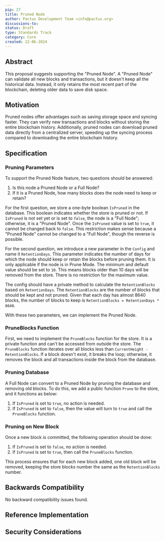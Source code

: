 ```yaml
---
pip: 27
title: Pruned Node
author: Pactus Development Team <info@pactus.org>
discussions-to:
status: Draft
type: Standards Track
category: Core
created: 22-06-2024
---
```


## Abstract

This proposal suggests supporting the "Pruned Node".
A "Pruned Node" can validate all new blocks and transactions, but it doesn't keep all the historical data.
Instead, it only retains the most recent part of the blockchain, deleting older data to save disk space.

## Motivation

Pruned nodes offer advantages such as saving storage space and syncing faster.
They can verify new transactions and blocks without storing the entire blockchain history.
Additionally, pruned nodes can download pruned data directly from a centralized server,
speeding up the syncing process compared to downloading the entire blockchain history.

## Specification

### Pruning Parameters

To support the Pruned Node feature, two questions should be answered:

1. Is this node a Pruned Node or a Full Node?
2. If it is a Pruned Node, how many blocks does the node need to keep or retain?

For the first question, we store a one-byte boolean `IsPruned` in the database.
This boolean indicates whether the store is pruned or not.
If `IsPruned` is not set yet or is set to `false`, the node is a "Full Node"; otherwise, it is a "Pruned Node".
Once the `IsPruned` value is set to `true`, it cannot be changed back to `false`.
This restriction makes sense because a "Pruned Node" cannot be changed to a "Full Node", though the reverse is possible.

For the second question, we introduce a new parameter in the `Config` and name it `RetentionDays`.
This parameter indicates the number of days for which the node should keep or retain the blocks before pruning them.
It is only applicable if the node is in Prune Mode.
The minimum and default value should be set to `10`.
This means blocks older than 10 days will be removed from the store.
There is no restriction for the maximum value.

The config should have a private method to calculate the `RetentionBlocks` based on `RetentionDays`.
The `RetentionBlocks` are the number of blocks that should be kept and not pruned.
Given that each day has almost 8640 blocks, the number of blocks to keep is `RetentionBlocks = RetentionDays * 8640`.

With these two parameters, we can implement the Pruned Node.

### PruneBlocks Function

First, we need to implement the `PruneBlocks` function for the store.
It is a private function and can't be accessed from outside the store.
The `PruneBlocks` function iterates over all blocks less than `CurrentHeight - RetentionBlocks`.
If a block doesn't exist, it breaks the loop;
otherwise, it removes the block and all transactions inside the block from the database.

### Pruning Database

A Full Node can convert to a Pruned Node by pruning the database and removing old blocks.
To do this, we add a public function `Prune` to the store, and it functions as below:

1. If `IsPruned` is set to `true`, no action is needed.
2. If `IsPruned` is set to `false`, then the value will turn to `true` and call the `PruneBlocks` function.

### Pruning on New Block

Once a new block is committed, the following operation should be done:

1. If `IsPruned` is set to `false`, no action is needed.
2. If `IsPruned` is set to `true`, then call the `PruneBlocks` function.

This process ensures that for each new block added, one old block will be removed,
keeping the store blocks number the same as the `RetentionBlocks` number.

<!--
  The Specification section should describe the syntax and semantics of any new feature.
  The specification should be detailed enough to allow competing,
  interoperable implementations for any of the current Pactus platforms.

  TODO: Remove this comment before submitting
-->

## Backwards Compatibility

<!--

  This section is optional.

  All PIPs that introduce backwards incompatibilities must include a section describing these incompatibilities and their severity.
  The PIP must explain how the author proposes to deal with these incompatibilities.
  PIP submissions without a sufficient backwards compatibility treatise may be rejected outright.

  The current placeholder is acceptable for a draft.

  TODO: Remove this comment before submitting
-->

No backward compatibility issues found.

## Reference Implementation

<!--
  This section is optional.

  The Reference Implementation section should include a minimal implementation that assists in understanding or implementing this specification.
  It should not include project build files.
  The reference implementation is not a replacement for the Specification section, and the proposal should still be understandable without it.
  If the reference implementation is too large to reasonably be included inline, then consider adding it as one or more files in `../assets/pip-####/`. External links will not be allowed.

  TODO: Remove this comment before submitting
-->

## Security Considerations

<!--
  All PIPs must contain a section that discusses the security implications/considerations relevant to the proposed change.
  Include information that might be important for security discussions, surfaces risks and can be used throughout the life cycle of the proposal.
  For example, include security-relevant design decisions, concerns, important discussions, implementation-specific guidance and pitfalls, an outline of threats and risks and how they are being addressed.
  PIP submissions missing the "Security Considerations" section will be rejected.
  A PIP cannot proceed to status "Final" without a Security Considerations discussion deemed sufficient by the reviewers.

  The current placeholder is acceptable for a draft.

  TODO: Remove this comment before submitting
-->
